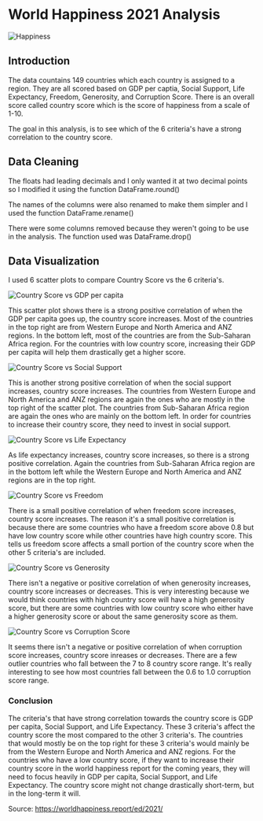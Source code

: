 # World Happiness 2021 Analysis

![Happiness](https://user-images.githubusercontent.com/60836219/148882932-28fb6663-a1ea-4470-8feb-f97acbdbf652.jpeg)

## Introduction

The data countains 149 countries which each country is assigned to a region. They are all scored based on GDP per captia, Social Support, Life Expectancy, Freedom, Generosity, and Corruption Score. There is an overall score called country score which is the score of happiness from a scale of 1-10.

The goal in this analysis, is to see which of the 6 criteria's have a strong correlation to the country score.

## Data Cleaning

The floats had leading decimals and I only wanted it at two decimal points so I modified it using the function DataFrame.round()

The names of the columns were also renamed to make them simpler and I used the function DataFrame.rename()

There were some columns removed because they weren't going to be use in the analysis. The function used was DataFrame.drop()

## Data Visualization

I used 6 scatter plots to compare Country Score vs the 6 criteria's. 

![Country Score vs GDP per capita](https://user-images.githubusercontent.com/60836219/149058897-184c59f2-1589-43ce-ab85-cb4d4391e6d8.png)

This scatter plot shows there is a strong positive correlation of when the GDP per capita goes up, the country score increases. Most of the countries in the top right are from Western Europe and North America and ANZ regions. In the bottom left, most of the countries are from the Sub-Saharan Africa region. For the countries with low country score, increasing their GDP per capita will help them drastically get a higher score.

![Country Score vs Social Support](https://user-images.githubusercontent.com/60836219/149060004-416c1cec-00ee-4a6c-8933-397735a6f12f.png)

This is another strong positive correlation of when the social support increases, country score increases. The countries from Western Europe and North America and ANZ regions are again the ones who are mostly in the top right of the scatter plot. The countries from Sub-Saharan Africa region are again the ones who are mainly on the bottom left. In order for countries to increase their country score, they need to invest in social support.

![Country Score vs Life Expectancy](https://user-images.githubusercontent.com/60836219/149060896-9e1fa978-42db-42e2-9b42-2b424669d2e1.png)

As life expectancy increases, country score increases, so there is a strong positive correlation. Again the countries from Sub-Saharan Africa region are in the bottom left while the Western Europe and North America and ANZ regions are in the top right.

![Country Score vs Freedom](https://user-images.githubusercontent.com/60836219/149062150-eff0ef1b-e78f-421a-b3f8-e41552a4a8f9.png)

There is a small positive correlation of when freedom score increases, country score increases. The reason it's a small positive correlation is because there are some countries who have a freedom score above 0.8 but have low country score while other countries have high country score. This tells us freedom score affects a small portion of the country score when the other 5 criteria's are included.

![Country Score vs Generosity](https://user-images.githubusercontent.com/60836219/149063030-280d77bf-28ab-4788-946f-2c353ada80de.png)

There isn't a negative or positive correlation of when generosity increases, country score increases or decreases. This is very interesting because we would think countries with high country score will have a high generosity score, but there are some countries with low country score who either have a higher generosity score or about the same generosity score as them.

![Country Score vs Corruption Score](https://user-images.githubusercontent.com/60836219/149064224-34b24c7a-52d5-4dbb-b19c-eb01983dee1d.png)

It seems there isn't a negative or positive correlation of when corruption score increases, country score inreases or decreases. There are a few outlier countries who fall between the 7 to 8 country score range. It's really interesting to see how most countries fall between the 0.6 to 1.0 corruption score range.

### Conclusion

The criteria's that have strong correlation towards the country score is GDP per capita, Social Support, and Life Expectancy. These 3 criteria's affect the country score the most compared to the other 3 criteria's. The countries that would mostly be on the top right for these 3 criteria's would mainly be from the Western Europe and North America and ANZ regions. For the countries who have a low country score, if they want to increase their country score in the world happiness report for the coming years, they will need to focus heavily in GDP per capita, Social Support, and Life Expectancy. The country score might not change drastically short-term, but in the long-term it will.



Source: https://worldhappiness.report/ed/2021/
